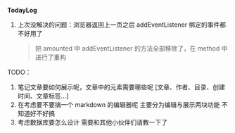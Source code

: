 **TodayLog**

1. 上次没解决的问题：浏览器返回上一页之后 addEventListener 绑定的事件都不好用了
   > 把 amounted 中 addEventListener 的方法全部移除了，在 method 中进行了重构

TODO：

1. 笔记文章要如何展示呢，文章中的元素需要哪些呢 [文章、作者、目录、创建时间、文章标签...]
2. 在考虑要不要搞一个 markdown 的编辑器呢 主要分为编辑与展示两块功能 不知道好不好搞
3. 考虑数据库要怎么设计 需要和其他小伙伴们请教一下了
